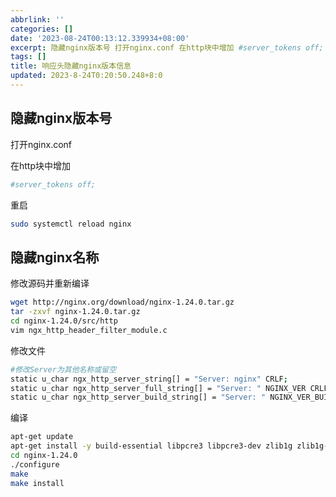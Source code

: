 ```yaml
---
abbrlink: ''
categories: []
date: '2023-08-24T00:13:12.339934+08:00'
excerpt: 隐藏nginx版本号 打开nginx.conf 在http块中增加 #server_tokens off;  重启 sudo systemctl reload nginx  隐藏nginx名称 修改源...
tags: []
title: 响应头隐藏nginx版本信息
updated: 2023-8-24T0:20:50.248+8:0
---
```

## 隐藏nginx版本号

打开nginx.conf

在http块中增加

```bash
#server_tokens off;
```

重启

```bash
sudo systemctl reload nginx
```

## 隐藏nginx名称

修改源码并重新编译

```bash
wget http://nginx.org/download/nginx-1.24.0.tar.gz 
tar -zxvf nginx-1.24.0.tar.gz
cd nginx-1.24.0/src/http
vim ngx_http_header_filter_module.c 
```

修改文件

```bash
#修改Server为其他名称或留空
static u_char ngx_http_server_string[] = "Server: nginx" CRLF;
static u_char ngx_http_server_full_string[] = "Server: " NGINX_VER CRLF;
static u_char ngx_http_server_build_string[] = "Server: " NGINX_VER_BUILD CRLF;
```

编译

```bash
apt-get update
apt-get install -y build-essential libpcre3 libpcre3-dev zlib1g zlib1g-dev libssl-dev
cd nginx-1.24.0
./configure
make
make install
```
